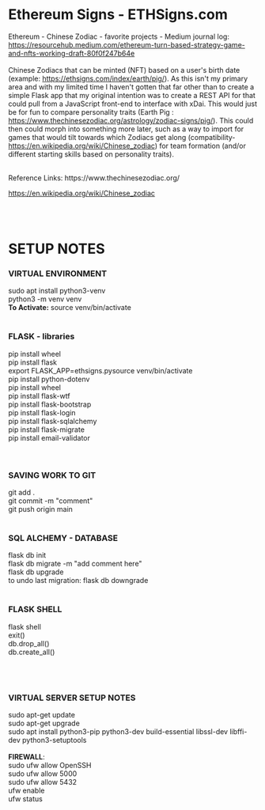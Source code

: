# Ethereum Signs - ETHSigns.com 
Ethereum - Chinese Zodiac - favorite projects - Medium journal log: https://resourcehub.medium.com/ethereum-turn-based-strategy-game-and-nfts-working-draft-80f0f247b64e
</br>
</br>
Chinese Zodiacs that can be minted (NFT) based on a user's birth date (example: https://ethsigns.com/index/earth/pig/). 
As this isn't my primary area and with my limited time I haven't gotten that far other than to create a simple Flask app that my original intention was to create
a REST API for that could pull from a JavaScript front-end to interface with xDai. 
This would just be for fun to compare personality traits (Earth Pig : https://www.thechinesezodiac.org/astrology/zodiac-signs/pig/). 
This could then could morph into something more later, such as a way to import for games that would tilt towards which Zodiacs get along
(compatibility- https://en.wikipedia.org/wiki/Chinese_zodiac)  for team formation (and/or different starting skills based on personality traits). 

</br>
Reference Links:
https://www.thechinesezodiac.org/

https://en.wikipedia.org/wiki/Chinese_zodiac </br>

</br></br>
# SETUP NOTES </br>
### VIRTUAL ENVIRONMENT </br>
sudo apt install python3-venv </br>
python3 -m venv venv </br>
**To Activate:** source venv/bin/activate </br>
</br>
### FLASK - libraries 
pip install wheel </br>
pip install flask </br>
export FLASK_APP=ethsigns.pysource venv/bin/activate </br>
pip install python-dotenv </br>
pip install wheel </br>
pip install flask-wtf </br>
pip install flask-bootstrap </br>
pip install flask-login </br>
pip install flask-sqlalchemy </br>
pip install flask-migrate </br>
pip install email-validator </br>
</br></br>
### SAVING WORK TO GIT
git add .  </br>
git commit -m "comment" </br>
git push origin main </br>
</br>
### SQL ALCHEMY - DATABASE
flask db init </br>
flask db migrate -m "add comment here"  </br>
flask db upgrade </br>
to undo last migration: flask db downgrade </br>
</br>
### FLASK SHELL
flask shell </br>
exit() </br>
db.drop_all() </br>
db.create_all() </br>
</br></br></br>
### VIRTUAL SERVER SETUP NOTES 
sudo apt-get update </br>
sudo apt-get upgrade </br>
sudo apt install python3-pip python3-dev build-essential libssl-dev libffi-dev python3-setuptools </br>
</br>
**FIREWALL**: </br>
sudo ufw allow OpenSSH </br>
sudo ufw allow 5000 </br>
sudo ufw allow 5432 </br>
ufw enable </br>
ufw status </br>
</br>
